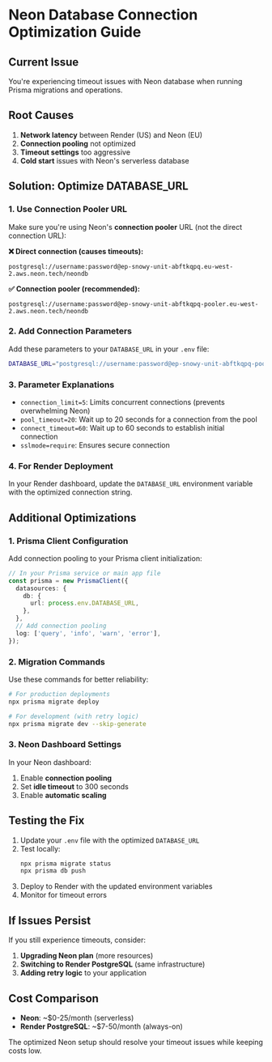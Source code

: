 # Neon Database Connection Optimization Guide

## Current Issue
You're experiencing timeout issues with Neon database when running Prisma migrations and operations.

## Root Causes
1. **Network latency** between Render (US) and Neon (EU)
2. **Connection pooling** not optimized
3. **Timeout settings** too aggressive
4. **Cold start** issues with Neon's serverless database

## Solution: Optimize DATABASE_URL

### 1. Use Connection Pooler URL
Make sure you're using Neon's **connection pooler** URL (not the direct connection URL):

**❌ Direct connection (causes timeouts):**
```
postgresql://username:password@ep-snowy-unit-abftkqpq.eu-west-2.aws.neon.tech/neondb
```

**✅ Connection pooler (recommended):**
```
postgresql://username:password@ep-snowy-unit-abftkqpq-pooler.eu-west-2.aws.neon.tech/neondb
```

### 2. Add Connection Parameters
Add these parameters to your `DATABASE_URL` in your `.env` file:

```bash
DATABASE_URL="postgresql://username:password@ep-snowy-unit-abftkqpq-pooler.eu-west-2.aws.neon.tech/neondb?connection_limit=5&pool_timeout=20&connect_timeout=60&sslmode=require"
```

### 3. Parameter Explanations
- `connection_limit=5`: Limits concurrent connections (prevents overwhelming Neon)
- `pool_timeout=20`: Wait up to 20 seconds for a connection from the pool
- `connect_timeout=60`: Wait up to 60 seconds to establish initial connection
- `sslmode=require`: Ensures secure connection

### 4. For Render Deployment
In your Render dashboard, update the `DATABASE_URL` environment variable with the optimized connection string.

## Additional Optimizations

### 1. Prisma Client Configuration
Add connection pooling to your Prisma client initialization:

```typescript
// In your Prisma service or main app file
const prisma = new PrismaClient({
  datasources: {
    db: {
      url: process.env.DATABASE_URL,
    },
  },
  // Add connection pooling
  log: ['query', 'info', 'warn', 'error'],
});
```

### 2. Migration Commands
Use these commands for better reliability:

```bash
# For production deployments
npx prisma migrate deploy

# For development (with retry logic)
npx prisma migrate dev --skip-generate
```

### 3. Neon Dashboard Settings
In your Neon dashboard:
1. Enable **connection pooling**
2. Set **idle timeout** to 300 seconds
3. Enable **automatic scaling**

## Testing the Fix

1. Update your `.env` file with the optimized `DATABASE_URL`
2. Test locally:
   ```bash
   npx prisma migrate status
   npx prisma db push
   ```
3. Deploy to Render with the updated environment variables
4. Monitor for timeout errors

## If Issues Persist

If you still experience timeouts, consider:
1. **Upgrading Neon plan** (more resources)
2. **Switching to Render PostgreSQL** (same infrastructure)
3. **Adding retry logic** to your application

## Cost Comparison
- **Neon**: ~$0-25/month (serverless)
- **Render PostgreSQL**: ~$7-50/month (always-on)

The optimized Neon setup should resolve your timeout issues while keeping costs low.

